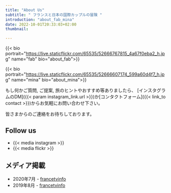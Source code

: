 ```yaml
---
title: "About Us"
subtitle: " フランスと日本の国際カップルの冒険 "
introduction: "about_fab_mina"
date: 2022-10-01T20:33:03+02:00
thumbnail:

---
```

{{< bio portrait="https://live.staticflickr.com/65535/52666767815_4a67f0eba2_h.jpg" name="fab" bio="about_fab">}}

{{< bio portrait="https://live.staticflickr.com/65535/52666607174_599a60d4f7_h.jpg" name="mina" bio="about_mina">}}

もし何かご質問, ご提案, 旅のヒントやおすすめ等ありましたら、 [インスタグラムのDM]({{< param instagram_link.url >}})か[コンタクトフォーム]({{< link_to contact >}})からお気軽にお問い合わせ下さい。

皆さまからのご連絡をお待ちしております。

## Follow us
- {{< media instagram >}}
- {{< media flickr >}}

## メディア掲載
- 2020年7月 - [francetvinfo](https://la1ere.francetvinfo.fr/nouvellecaledonie/caledoniens-ailleurs-fabien-nomade-suspens-850376.html)
- 2019年8月 - [francetvinfo](https://la1ere.francetvinfo.fr/nouvellecaledonie/caledoniens-ailleurs-fabien-selle-nouvelles-aventures-721516.html)
